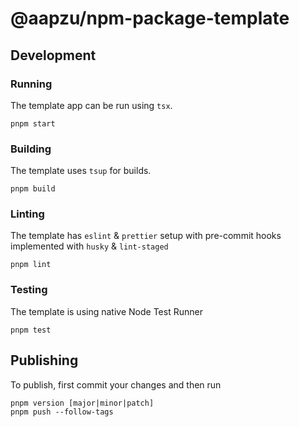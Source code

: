 # @aapzu/npm-package-template

## Development

### Running
The template app can be run using `tsx`.
```
pnpm start
```

### Building
The template uses `tsup` for builds.
```
pnpm build
```

### Linting
The template has `eslint` & `prettier` setup with pre-commit hooks implemented with `husky` & `lint-staged`
```
pnpm lint
```

### Testing
The template is using native Node Test Runner
```
pnpm test
```

## Publishing

To publish, first commit your changes and then run
```
pnpm version [major|minor|patch]
pnpm push --follow-tags
```